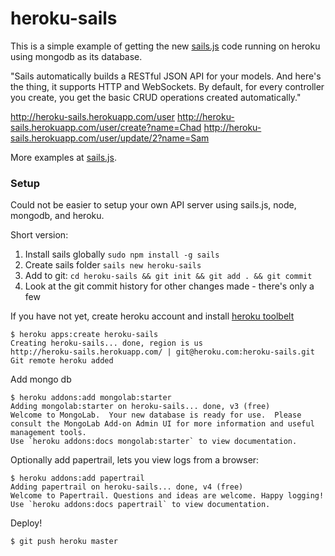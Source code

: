 # heroku-sails

This is a simple example of getting the new [sails.js](http://sailsjs.com/)
code running on heroku using mongodb as its database. 

"Sails automatically builds a RESTful JSON API for your models. And here's the thing,
it supports HTTP and WebSockets. By default, for every controller you create, 
you get the basic CRUD operations created automatically."

http://heroku-sails.herokuapp.com/user
http://heroku-sails.herokuapp.com/user/create?name=Chad
http://heroku-sails.herokuapp.com/user/update/2?name=Sam

More examples at [sails.js](http://sailsjs.com/).

### Setup

Could not be easier to setup your own API server using sails.js, node, mongodb, and heroku.

Short version:  

1. Install sails globally `sudo npm install -g sails`
1. Create sails folder `sails new heroku-sails`
1. Add to git: `cd heroku-sails && git init && git add . && git commit`
1. Look at the git commit history for other changes made - there's only a few 

If you have not yet, create heroku account and install [heroku 
toolbelt](https://toolbelt.heroku.com/)

	$ heroku apps:create heroku-sails
	Creating heroku-sails... done, region is us
	http://heroku-sails.herokuapp.com/ | git@heroku.com:heroku-sails.git
	Git remote heroku added

Add mongo db 

	$ heroku addons:add mongolab:starter
	Adding mongolab:starter on heroku-sails... done, v3 (free)
	Welcome to MongoLab.  Your new database is ready for use.  Please consult the MongoLab Add-on Admin UI for more information and useful management tools.
	Use `heroku addons:docs mongolab:starter` to view documentation.

Optionally add papertrail, lets you view logs from a browser:

	$ heroku addons:add papertrail
	Adding papertrail on heroku-sails... done, v4 (free)
	Welcome to Papertrail. Questions and ideas are welcome. Happy logging!
	Use `heroku addons:docs papertrail` to view documentation.

Deploy!

	$ git push heroku master

